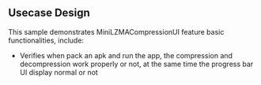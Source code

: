 ## Usecase Design

This sample demonstrates MiniLZMACompressionUI feature basic functionalities, include:

* Verifies when pack an apk and run the app, the compression and decompression work properly or not, at the same time the progress bar UI display normal or not
